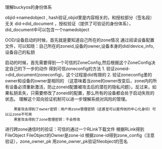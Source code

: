 理解buckyos的身份体系

objid->namedobject , hash验证,objid里是内容相关的，和授权部分（签名段）无关
did->did_document ，授权验证（提供了可验证的身份体系），did_document中可以包含一个namedobject


OOD/设备启动的时候，首先就是要知道自己所在的zone情况
    通过阅读设备配置文件，可以知晓：自己所在的zoneid,设备的owner,设备本身的did/device_info,设备自己的私钥

启动的时候，首先需要得到一个可信的ZoneConfig,然后根据这个ZoneConfig决定自己的下一步的动作
    得到可信zoneconfig的方法
        1. 验证zoneid->did_document(zoneconfig)，这个过程是did有限的
        2. 验证zoneconfig里的owner和设备的owner是相同的 （这意味着当zone的owner改变后，zone内的所有设备必须重新激活，防止zoneid配置被攻击后的潜在的隐私问题）。反过来，如果私钥丢失，只需要修改了zoneid的配置，那么所有的设备都会处于启动失败的状态。
        理解这个双向验证机制可以进一步理解系统对风险的管理。
        
        黑客攻击得到了owner密钥：用户用zone管理密钥（这甚至可以是传统的中心化身份）可以让zone不可用
        黑客攻击得到了zone管理密钥：不会修改

        

进行跨zone通信时的验证：可信的通过一个RLink下载文件
    根据RLink得到FileObject
    FileObject的Owner是zone-id
    根据zone-id得到zone_config（注意验证），zone_owner_pk
    用zone_owner_pk验证fileobject的签名


